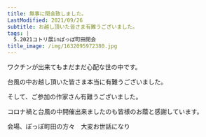 ```yaml
---
title: 無事に閉会致しました。
LastModified: 2021/09/26
subtitle: お越し頂いた皆さま有難うございました。
tags: |
  5.2021コトリ展inぽっぽ町田閉会
title_image: /img/1632095972380.jpg
---
```

ワクチンが出来てもまだまだ心配な世の中です。

台風の中お越し頂いた皆さま本当に有難うございました。

そして、ご参加の作家さん有難うございました。

コロナ禍と台風の中開催出来ましたのも皆様のお蔭と感謝しています。

会場、ぽっぽ町田の方々　大変お世話になり